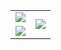 
<table border="0">
  <tr>
    <td>
        <img align="center" src="https://github-readme-stats.vercel.app/api?username=evanhuang117&show_icons=true&theme=material-palenight" />
    </td>
    <td rowspan="2">
        <img align="center" src="https://github-readme-stats.vercel.app/api/top-langs?username=evanhuang117&theme=material-palenight" />
    </td>
  </tr>
  <tr>
    <td>
        <img align="center" src="https://github-readme-stats.vercel.app/api/wakatime?username=evanhuang117&layout=compact&theme=material-palenight" />
    </td>
  </tr>
</table>
